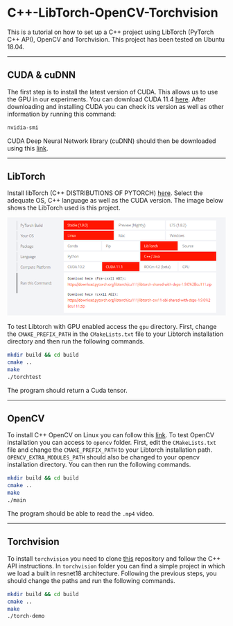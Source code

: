 # C++-LibTorch-OpenCV-Torchvision
This is a tutorial on how to set up a C++ project using LibTorch (PyTorch C++ API), OpenCV and Torchvision. This project has been tested on Ubuntu 18.04.

------
## CUDA & cuDNN

The first step is to install the latest version of CUDA. This allows us to use the GPU in our experiments. You can download CUDA 11.4 [here](https://developer.nvidia.com/cuda-downloads).
After downloading and installing CUDA you can check its version as well as other information by running this command:
```bash
nvidia-smi
```

CUDA Deep Neural Network library (cuDNN) should then be downloaded using this [link](https://developer.nvidia.com/cudnn).

------
## LibTorch
Install libTorch (C++ DISTRIBUTIONS OF PYTORCH) [here](https://pytorch.org/). Select the adequate OS, C++ language as well as the CUDA version. The image below shows the LibTorch used is this project.

![Image](https://github.com/Ghailen-Ben-Achour/Cpp-LibTorch-OpenCV-Torchvision/blob/main/images/libtorch.png)

To test Libtorch with GPU enabled access the ```gpu``` directory. First, change the ```CMAKE_PREFIX_PATH``` in the ```CMakeLists.txt``` file to your Libtorch installation directory and then run the following commands.
```bash
mkdir build && cd build
cmake ..
make
./torchtest
```
The program should return a Cuda tensor.

------
## OpenCV
To install C++ OpenCV on Linux you can follow this [link](https://docs.opencv.org/4.5.0/d7/d9f/tutorial_linux_install.html). To test OpenCV installation you can access to ```opencv``` folder. First, edit the ```CMakeLists.txt``` file and change the ```CMAKE_PREFIX_PATH``` to your Libtorch installation path. ```OPENCV_EXTRA_MODULES_PATH``` should also be changed to your opencv installation directory. You can then run the following commands.
```bash
mkdir build && cd build
cmake ..
make
./main
```
The program should be able to read the ```.mp4``` video.

------
## Torchvision
To install ```torchvision``` you need to clone [this](https://github.com/pytorch/vision) repository and follow the C++ API instructions. In ```torchvision``` folder you can find a simple project in which we load a built in resnet18 architecture. Following the previous steps, you should change the paths and run the following commands.
```bash
mkdir build && cd build
cmake ..
make
./torch-demo
```
